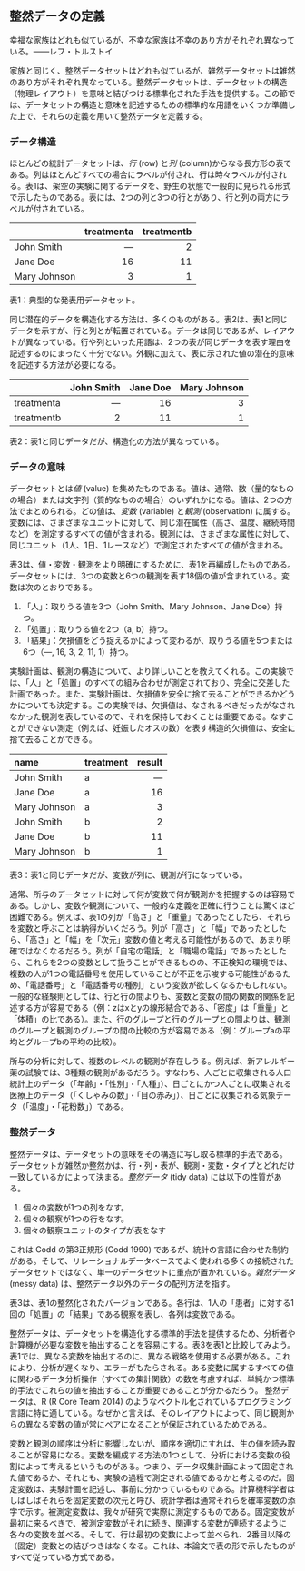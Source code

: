## 整然データの定義

幸福な家族はどれも似ているが、不幸な家族は不幸のあり方がそれぞれ異なっている。――レフ・トルストイ

家族と同じく、整然データセットはどれも似ているが、雑然データセットは雑然のあり方がそれぞれ異なっている。整然データセットは、データセットの構造（物理レイアウト）を意味と結びつける標準化された手法を提供する。この節では、データセットの構造と意味を記述するための標準的な用語をいくつか準備した上で、それらの定義を用いて整然データを定義する。

### データ構造

ほとんどの統計データセットは、*行* (row) と*列* (column)からなる長方形の表である。列はほとんどすべての場合にラベルが付され、行は時々ラベルが付される。表1は、架空の実験に関するデータを、野生の状態で一般的に見られる形式で示したものである。表には、2つの列と3つの行とがあり、行と列の両方にラベルが付されている。

|                     |  treatmenta |  treatmentb |
|:-------------|-----------:|-----------:|
| John Smith              |          ―|           2|
| Jane Doe              |          16|          11|
| Mary Johnson |           3|           1|

表1：典型的な発表用データセット。

同じ潜在的データを構造化する方法は、多くのものがある。表2は、表1と同じデータを示すが、行と列とが転置されている。データは同じであるが、レイアウトが異なっている。行や列といった用語は、2つの表が同じデータを表す理由を記述するのにまったく十分でない。外観に加えて、表に示された値の潜在的意味を記述する方法が必要になる。

|            |  John Smith |  Jane Doe |  Mary Johnson |
|:-----------|-----------:|---------:|-------------:|
| treatmenta |           ―|        16|             3|
| treatmentb |           2|        11|             1|

表2：表1と同じデータだが、構造化の方法が異なっている。

### データの意味

データセットとは*値* (value) を集めたものである。値は、通常、数（量的なものの場合）または文字列（質的なものの場合）のいずれかになる。値は、2つの方法でまとめられる。どの値は、*変数* (variable) と*観測* (observation) に属する。変数には、さまざまなユニットに対して、同じ潜在属性（高さ、温度、継続時間など）を測定するすべての値が含まれる。観測には、さまざまな属性に対して、同じユニット（1人、1日、1レースなど）で測定されたすべての値が含まれる。

表3は、値・変数・観測をより明確にするために、表1を再編成したものである。データセットには、3つの変数と6つの観測を表す18個の値が含まれている。変数は次のとおりである。

1. 「人」：取りうる値を3つ（John Smith、Mary Johnson、Jane Doe）持つ。
2. 「処置」：取りうる値を2つ（a, b）持つ。
3. 「結果」：欠損値をどう捉えるかによって変わるが、取りうる値を5つまたは6つ（―, 16, 3, 2, 11, 1）持つ。

実験計画は、観測の構造について、より詳しいことを教えてくれる。この実験では、「人」と「処置」のすべての組み合わせが測定されており、完全に交差した計画であった。また、実験計画は、欠損値を安全に捨て去ることができるかどうかについても決定する。この実験では、欠損値は、なされるべきだったがなされなかった観測を表しているので、それを保持しておくことは重要である。なすことができない測定（例えば、妊娠したオスの数）を表す構造的欠損値は、安全に捨て去ることができる。

| name         | treatment |  result|
|:-------------|:----|-------:|
| John Smith   | a   |       —|
| Jane Doe     | a   |      16|
| Mary Johnson | a   |       3|
| John Smith   | b   |       2|
| Jane Doe     | b   |      11|
| Mary Johnson | b   |       1|

表3：表1と同じデータだが、変数が列に、観測が行になっている。

通常、所与のデータセットに対して何が変数で何が観測かを把握するのは容易である。しかし、変数や観測について、一般的な定義を正確に行うことは驚くほど困難である。例えば、表1の列が「高さ」と「重量」であったとしたら、それらを変数と呼ぶことは納得がいくだろう。列が「高さ」と「幅」であったとしたら、「高さ」と「幅」を「次元」変数の値と考える可能性があるので、あまり明確ではなくなるだろう。列が「自宅の電話」と「職場の電話」であったとしたら、これらを2つの変数として扱うことができるものの、不正検知の環境では、複数の人が1つの電話番号を使用していることが不正を示唆する可能性があるため、「電話番号」と「電話番号の種別」という変数が欲しくなるかもしれない。一般的な経験則としては、行と行の間よりも、変数と変数の間の関数的関係を記述する方が容易である（例：zはxとyの線形結合である、「密度」は「重量」と「体積」の比である）。また、行のグループと行のグループとの間よりは、観測のグループと観測のグループの間の比較の方が容易である（例：グループaの平均とグループbの平均の比較）。

所与の分析に対して、複数のレベルの観測が存在しうる。例えば、新アレルギー薬の試験では、3種類の観測があるだろう。すなわち、人ごとに収集される人口統計上のデータ（「年齢」・「性別」・「人種」）、日ごとにかつ人ごとに収集される医療上のデータ（「くしゃみの数」・「目の赤み」）、日ごとに収集される気象データ（「温度」・「花粉数」）である。

### 整然データ
整然データは、データセットの意味をその構造に写し取る標準的手法である。 データセットが雑然か整然かは、行・列・表が、観測・変数・タイプとどれだけ一致しているかによって決まる。*整然データ* (tidy data) には以下の性質がある。

1. 個々の変数が1つの列をなす。
2. 個々の観察が1つの行をなす。
3. 個々の観察ユニットのタイプが表をなす

これは Codd の第3正規形 (Codd 1990) であるが、統計の言語に合わせた制約がある。そして、リレーショナルデータベースでよく使われる多くの接続されたデータセットではなく、単一のデータセットに重点が置かれている。*雑然データ* (messy data) は、整然データ以外のデータの配列方法を指す。

表3は、表1の整然化されたバージョンである。各行は、1人の「患者」に対する1回の「処置」の「結果」である観察を表し、各列は変数である。

整然データは、データセットを構造化する標準的手法を提供するため、分析者や計算機が必要な変数を抽出することを容易にする。表3を表1と比較してみよう。表1では、異なる変数を抽出するのに、異なる戦略を使用する必要がある。これにより、分析が遅くなり、エラーがもたらされる。ある変数に属するすべての値に関わるデータ分析操作（すべての集計関数）の数を考慮すれば、単純かつ標準的手法でこれらの値を抽出することが重要であることが分かるだろう。 整然データは、R (R Core Team 2014) のようなベクトル化されているプログラミング言語に特に適している。なぜかと言えば、そのレイアウトによって、同じ観測からの異なる変数の値が常にペアになることが保証されているためである。

変数と観測の順序は分析に影響しないが、順序を適切にすれば、生の値を読み取ることが容易になる。変数を編成する方法の1つとして、分析における変数の役割によって考えるというものがある。つまり、データ収集計画によって固定された値であるか、それとも、実験の過程で測定される値であるかと考えるのだ。固定変数は、実験計画を記述し、事前に分かっているものである。計算機科学者はしばしばそれらを固定変数の次元と呼び、統計学者は通常それらを確率変数の添字で示す。被測定変数は、我々が研究で実際に測定するものである。固定変数が最初に来るべきで、被測定変数がそれに続き、関連する変数が連続するように各々の変数を並べる。そして、行は最初の変数によって並べられ、2番目以降の（固定）変数との結びつきはなくなる。これは、本論文で表の形で示したものがすべて従っている方式である。
